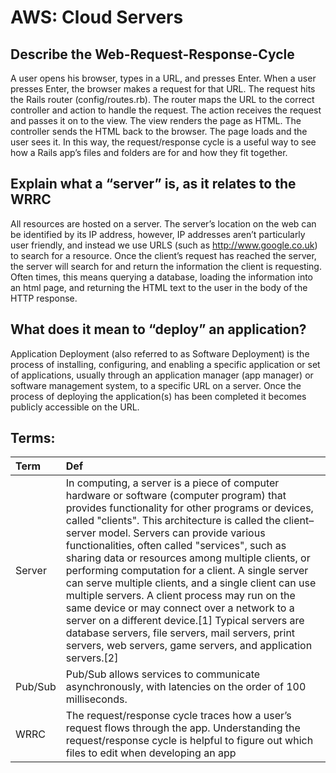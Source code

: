# AWS: Cloud Servers

## Describe the Web-Request-Response-Cycle
A user opens his browser, types in a URL, and presses Enter.
When a user presses Enter, the browser makes a request for that URL.
The request hits the Rails router (config/routes.rb). The router maps the URL to the correct controller and action to handle the request.
The action receives the request and passes it on to the view.
The view renders the page as HTML.
The controller sends the HTML back to the browser. The page loads and the user sees it.
In this way, the request/response cycle is a useful way to see how a Rails app’s files and folders are for and how they fit together.





## Explain what a “server” is, as it relates to the WRRC

All resources are hosted on a server. The server’s location on the web can be identified by its IP address, however, IP addresses aren’t particularly user friendly, and instead we use URLS (such as http://www.google.co.uk) to search for a resource.
Once the client’s request has reached the server, the server will search for and return the information the client is requesting. Often times, this means querying a database, loading the information into an html page, and returning the HTML text to the user in the body of the HTTP response.



## What does it mean to “deploy” an application?

Application Deployment (also referred to as Software Deployment) is the process of installing, configuring, and enabling a specific application or set of applications, usually through an application manager (app manager) or software management system, to a specific URL on a server. Once the process of deploying the application(s) has been completed it becomes publicly accessible on the URL.


## Terms:

| Term                            | Def                   |
| :-------------                  |   :----------         |
| Server| In computing, a server is a piece of computer hardware or software (computer program) that provides functionality for other programs or devices, called "clients". This architecture is called the client–server model. Servers can provide various functionalities, often called "services", such as sharing data or resources among multiple clients, or performing computation for a client. A single server can serve multiple clients, and a single client can use multiple servers. A client process may run on the same device or may connect over a network to a server on a different device.[1] Typical servers are database servers, file servers, mail servers, print servers, web servers, game servers, and application servers.[2]|
|Pub/Sub|Pub/Sub allows services to communicate asynchronously, with latencies on the order of 100 milliseconds.|
|WRRC|The request/response cycle traces how a user’s request flows through the app. Understanding the request/response cycle is helpful to figure out which files to edit when developing an app |